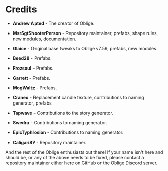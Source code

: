 # Credits

* **Andrew Apted** - The creator of Oblige.

* **MsrSgtShooterPerson** - Repository maintainer, prefabs, shape rules, new modules, documentation.
* **Glaice** - Original base tweaks to Oblige v7.59, prefabs, new modules.
* **Beed28** - Prefabs.
* **Frozsoul** - Prefabs.
* **Garrett** - Prefabs.
* **MogWaltz** - Prefabs.
* **Craneo** - Replacement candle texture, contributions to naming generator, prefabs
* **Tapwave** - Contributions to the story generator.
* **Swedra** - Contributions to naming generator.
* **EpicTyphlosion** - Contributions to naming generator.
* **Caligari87** - Repository maintainer.

And the rest of the Oblige enthusiasts out there! If your name isn't here and should be, or any of the above needs to be fixed, please contact a repository maintainer either here on GitHub or the Oblige Discord server.
